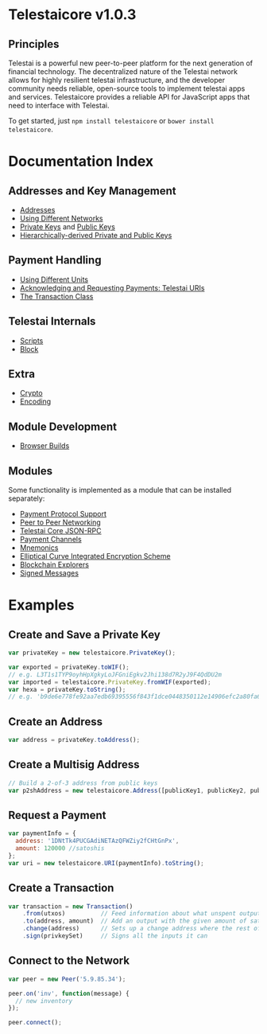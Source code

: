 # Telestaicore v1.0.3

## Principles

Telestai is a powerful new peer-to-peer platform for the next generation of financial technology. The decentralized nature of the Telestai network allows for highly resilient telestai infrastructure, and the developer community needs reliable, open-source tools to implement telestai apps and services. Telestaicore provides a reliable API for JavaScript apps that need to interface with Telestai.

To get started, just `npm install telestaicore` or `bower install telestaicore`.

# Documentation Index

## Addresses and Key Management

* [Addresses](address.md)
* [Using Different Networks](networks.md)
* [Private Keys](privatekey.md) and [Public Keys](publickey.md)
* [Hierarchically-derived Private and Public Keys](hierarchical.md)

## Payment Handling
* [Using Different Units](unit.md)
* [Acknowledging and Requesting Payments: Telestai URIs](uri.md)
* [The Transaction Class](transaction.md)

## Telestai Internals
* [Scripts](script.md)
* [Block](block.md)

## Extra
* [Crypto](crypto.md)
* [Encoding](encoding.md)

## Module Development
* [Browser Builds](browser.md)

## Modules

Some functionality is implemented as a module that can be installed separately:

* [Payment Protocol Support](https://github.com/Telestai-Project/telestai-lib/telestaicore-payment-protocol)
* [Peer to Peer Networking](https://github.com/Telestai-Project/telestai-lib/telestaicore-p2p)
* [Telestai Core JSON-RPC](https://github.com/Telestai-Project/telestai-lib/ravend-rpc)
* [Payment Channels](https://github.com/Telestai-Project/telestai-lib/telestaicore-channel)
* [Mnemonics](https://github.com/Telestai-Project/telestai-lib/telestaicore-mnemonic)
* [Elliptical Curve Integrated Encryption Scheme](https://github.com/Telestai-Project/telestai-lib/telestaicore-ecies)
* [Blockchain Explorers](https://github.com/Telestai-Project/telestai-lib/telestaicore-explorers)
* [Signed Messages](https://github.com/Telestai-Project/telestai-lib/telestaicore-message)

# Examples

## Create and Save a Private Key

```javascript
var privateKey = new telestaicore.PrivateKey();

var exported = privateKey.toWIF();
// e.g. L3T1s1TYP9oyhHpXgkyLoJFGniEgkv2Jhi138d7R2yJ9F4QdDU2m
var imported = telestaicore.PrivateKey.fromWIF(exported);
var hexa = privateKey.toString();
// e.g. 'b9de6e778fe92aa7edb69395556f843f1dce0448350112e14906efc2a80fa61a'
```

## Create an Address

```javascript
var address = privateKey.toAddress();
```

## Create a Multisig Address

```javascript
// Build a 2-of-3 address from public keys
var p2shAddress = new telestaicore.Address([publicKey1, publicKey2, publicKey3], 2);
```

## Request a Payment

```javascript
var paymentInfo = {
  address: '1DNtTk4PUCGAdiNETAzQFWZiy2fCHtGnPx',
  amount: 120000 //satoshis
};
var uri = new telestaicore.URI(paymentInfo).toString();
```

## Create a Transaction

```javascript
var transaction = new Transaction()
    .from(utxos)          // Feed information about what unspent outputs one can use
    .to(address, amount)  // Add an output with the given amount of satoshis
    .change(address)      // Sets up a change address where the rest of the funds will go
    .sign(privkeySet)     // Signs all the inputs it can
```

## Connect to the Network

```javascript
var peer = new Peer('5.9.85.34');

peer.on('inv', function(message) {
  // new inventory
});

peer.connect();
```
